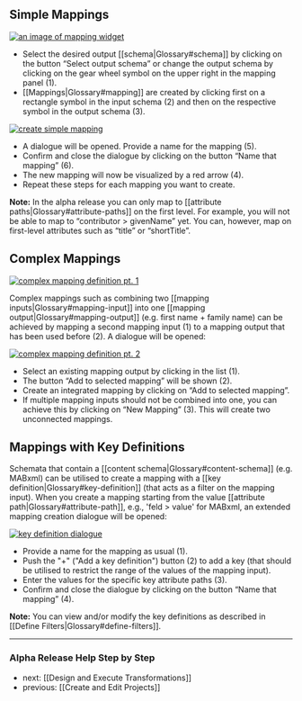 ## Simple Mappings

[![an image of mapping widget](https://avgl.mybalsamiq.com/mockups/1839138.png?key=27106ea66faf01c9ad98a275eac48683ac53bf00)](https://avgl.mybalsamiq.com/mockups/1839138.png?key=27106ea66faf01c9ad98a275eac48683ac53bf00 "Mapping Widget")

* Select the desired output [[schema|Glossary#schema]] by clicking on the button “Select output schema” or change the output schema by clicking on the gear wheel symbol on the upper right in the mapping panel (1).
* [[Mappings|Glossary#mapping]] are created by clicking first on a rectangle symbol in the input schema (2) and then on the respective symbol in the output schema (3).

[![create simple mapping](https://avgl.mybalsamiq.com/mockups/2365936.png?key=27106ea66faf01c9ad98a275eac48683ac53bf00)](https://avgl.mybalsamiq.com/mockups/2365936.png?key=27106ea66faf01c9ad98a275eac48683ac53bf00 "Create Simple Mapping")

* A dialogue will be opened. Provide a name for the mapping (5). 
* Confirm and close the dialogue by clicking on the button “Name that mapping” (6).
* The new mapping will now be visualized by a red arrow (4).
* Repeat these steps for each mapping you want to create.

__Note:__ In the alpha release you can only map to [[attribute paths|Glossary#attribute-paths]] on the first level. For example, you will not be able to map to “contributor > givenName” yet. You can, however, map on first-level attributes such as “title” or “shortTitle”.

## Complex Mappings

[![complex mapping definition pt. 1](https://avgl.mybalsamiq.com/mockups/1839281.png?key=27106ea66faf01c9ad98a275eac48683ac53bf00)](https://avgl.mybalsamiq.com/mockups/1839281.png?key=27106ea66faf01c9ad98a275eac48683ac53bf00 "Complex Mapping Definition pt. 1")

Complex mappings such as combining two [[mapping inputs|Glossary#mapping-input]] into one [[mapping output|Glossary#mapping-output]] (e.g. first name + family name) can be achieved by mapping a second mapping input (1) to a mapping output that has been used before (2). A dialogue will be opened:

[![complex mapping definition pt. 2](https://avgl.mybalsamiq.com/mockups/1839246.png?key=27106ea66faf01c9ad98a275eac48683ac53bf00)](https://avgl.mybalsamiq.com/mockups/1839246.png?key=27106ea66faf01c9ad98a275eac48683ac53bf00 "Complex Mapping Definition pt. 2")

* Select an existing mapping output by clicking in the list (1).
* The button “Add to selected mapping” will be shown (2).
* Create an integrated mapping by clicking on “Add to selected mapping”.
* If multiple mapping inputs should not be combined into one, you can achieve this by clicking on “New Mapping” (3). This will create two unconnected mappings.

## Mappings with Key Definitions

Schemata that contain a [[content schema|Glossary#content-schema]] (e.g. MABxml) can be utilised to create a mapping with a [[key definition|Glossary#key-definition]] (that acts as a filter on the mapping input). When you create a mapping starting from the value [[attribute path|Glossary#attribute-path]], e.g., 'feld > value' for MABxml, an extended mapping creation dialogue will be opened:

[![key definition dialogue](https://avgl.mybalsamiq.com/mockups/2365911.png?key=27106ea66faf01c9ad98a275eac48683ac53bf00)](https://avgl.mybalsamiq.com/mockups/2365911.png?key=27106ea66faf01c9ad98a275eac48683ac53bf00 "Key Definition Dialogue")

* Provide a name for the mapping as usual (1).
* Push the "+" ("Add a key definition") button (2) to add a key (that should be utilised to restrict the range of the values of the mapping input).
* Enter the values for the specific key attribute paths (3).
* Confirm and close the dialogue by clicking on the button “Name that mapping” (4).

__Note:__ You can view and/or modify the key definitions as described in [[Define Filters|Glossary#define-filters]].

-----------------------------------
### Alpha Release Help Step by Step

* next: [[Design and Execute Transformations]]
* previous: [[Create and Edit Projects]]
